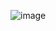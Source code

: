 ![image](https://user-images.githubusercontent.com/73439066/190923999-0c3dcf90-a275-4bba-8595-cdfa85807afc.png)
